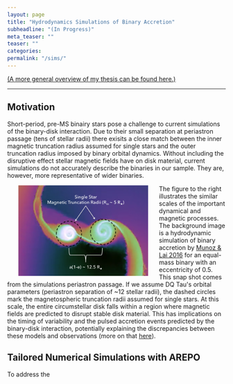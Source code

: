 ```yaml
---
layout: page
title: "Hydrodynamics Simulations of Binary Accretion"
subheadline: "(In Progress)"
meta_teaser: ""
teaser: ""
categories:
permalink: "/sims/"
---
```

<a href='https://tofflemire.github.io/research/'>(A more general overview of my thesis can be found here.)</a>
<hr>

## Motivation
Short-period, pre-MS binairy stars pose a challenge to current simulations of the binary-disk interaction. Due to their small separation at periastron passage (tens of stellar radii) there exisits a close match between the inner magnetic truncation radius assumed for single stars and the outer truncation radius imposed by binary orbital dynamics. Without including the disruptive effect stellar magnetic fields have on disk material, current simulations do not accurately describe the binaries in our sample. They are, however, more representative of wider binaries. 

<img src="/local_files/Model_mag.png" width="300" ALIGN="left" HSPACE="25" /> 
The figure to the right illustrates the similar scales of the important dynamical and magnetic processes. The background image is a hydrodynamic simulation of binary accretion by <a href='http://adsabs.harvard.edu/abs/2016ApJ...827...43M' target='blank'>Munoz & Lai 2016</a> for an equal-mass binary with an eccentricity of 0.5. This snap shot comes from the simulations periastron passage. If we assume DQ Tau's orbital parameters (periastron separation of ~12 stellar radii), the dashed circles mark the magnetospheric truncation radii assumed for single stars. At this scale, the entire circumstellar disk falls within a region where magnetic fields are predicted to disrupt stable disk material. This has implications on the timing of variability and the pulsed accretion events predicted by the binary-disk interaction, potentially explaining the discrepancies between these models and observations (more on that <a href='https://tofflemire.github.io/photometry/'>here</a>).

## Tailored Numerical Simulations with AREPO
To address the


